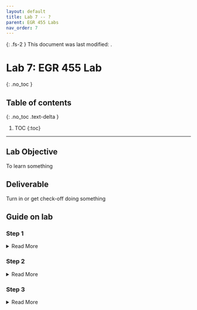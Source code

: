 ```yaml
---
layout: default
title: Lab 7 -- ?
parent: EGR 455 Labs
nav_order: 7
---
```


{: .fs-2 }
This document was last modified: <scr id="demo">.

<script>
let text = document.lastModified;
document.getElementById("demo").innerHTML = text;
site.last_edit_timestamp= text;
</script>

# Lab 7: EGR 455 Lab
{: .no_toc }

## Table of contents
{: .no_toc .text-delta }

1. TOC
{:toc}

---

## Lab Objective

To learn something

## Deliverable

Turn in or get check-off doing something

## Guide on lab

### Step 1
<details markdown="block">
<summary>Read More</summary>
start
start
start

start
start

start
start
start

start
start

start
start

</details>


### Step 2
<details markdown="block">
<summary>Read More</summary>
do
do

do
do
do
do

do
do
do

do
do
</details>

### Step 3
<details markdown="block">
<summary>Read More</summary>
that
that
that

that
that

that
that
that
</details>
